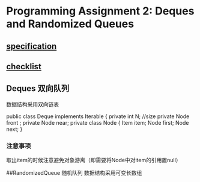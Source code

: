 # Programming Assignment 2: Deques and Randomized Queues

## [specification](http://coursera.cs.princeton.edu/algs4/assignments/queues.html)

## [checklist](http://coursera.cs.princeton.edu/algs4/checklists/queues.html)

## Deques 双向队列
数据结构采用双向链表

public class Deque<Item> implements Iterable<Item> {
  private int N;         //size 
  private Node front ;
  private Node near;
  private class Node {
    Item item;
    Node first;
    Node next;
 }

### 注意事项
取出item的时候注意避免对象游离（即需要将Node中对item的引用置null）


##RandomizedQueue 随机队列
数据结构采用可变长数组
